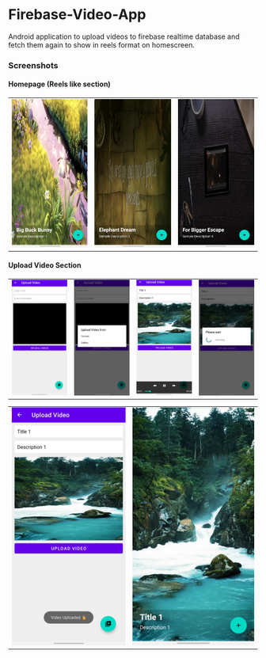 # Firebase-Video-App
Android application to upload videos to firebase realtime database and fetch them again to show in reels format on homescreen.

### Screenshots

#### Homepage (Reels like section)

|  |  |  |
|---|---|---|
| ![](./ss/r1.jpg) | ![](./ss/r2.jpg) | ![](./ss/r3.jpg) |

#### Upload Video Section

|  |  |  |  |
|---|---|---|---|
| ![](./ss/up1.jpg) | ![](./ss/up2.jpg) | ![](./ss/up3.jpg) | ![](./ss/up4.jpg) |

|  |  |  
|---|---|
| ![](./ss/up5.jpg) | ![](./ss/up6.jpg) |
